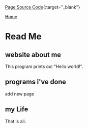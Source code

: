 [Page Source Code](https://miatroiano.github.io/){:target="_blank"}

[Home](./)
# Read Me
## website about me
This program prints out "Hello world!".
## programs i've done
add new page
## my Life

That is all.
